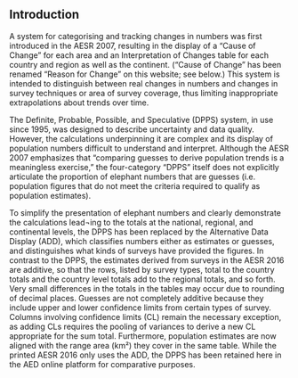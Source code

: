 ## Introduction

A system for categorising and tracking changes in numbers was first introduced in the AESR 2007, resulting in the display of a “Cause of Change” for each area and an Interpretation of Changes table for each country and region as well as the continent. (“Cause of Change” has been renamed “Reason for Change” on this website; see below.) This system is intended to distinguish between real changes in numbers and changes in survey techniques or area of survey coverage, thus limiting inappropriate extrapolations about trends over time.

The Definite, Probable, Possible, and Speculative (DPPS) system, in use since 1995, was designed to describe uncertainty and data quality. However, the calculations underpinning it are complex and its display of population numbers difficult to understand and interpret. Although the AESR 2007 emphasizes that “comparing guesses to derive population trends is a meaningless exercise,” the four-category “DPPS” itself does not explicitly articulate the proportion of elephant numbers that are guesses (i.e. population figures that do not meet the criteria required to qualify as population estimates).

To simplify the presentation of elephant numbers and clearly demonstrate the calculations lead¬ing to the totals at the national, regional, and continental levels, the DPPS has been replaced by the Alternative Data Display (ADD), which classifies numbers either as estimates or guesses, and distinguishes what kinds of surveys have provided the figures. In contrast to the DPPS, the estimates derived from surveys in the AESR 2016 are additive, so that the rows, listed by survey types, total to the country totals and the country level totals add to the regional totals, and so forth. Very small differences in the totals in the tables may occur due to rounding of decimal places. Guesses are not completely additive because they include upper and lower confidence limits from certain types of survey. Columns involving confidence limits (CL) remain the necessary exception, as adding CLs requires the pooling of variances to derive a new CL appropriate for the sum total. Furthermore, population estimates are now aligned with the range area (km²) they cover in the same table. While the printed AESR 2016 only uses the ADD, the DPPS has been retained here in the AED online platform for comparative purposes.